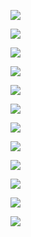 
<p align="left">
    <img src="pics/1.png">
</p>

<p align="left">
    <img src="supplementary/pics/2.png">
</p>

<p align="left">
    <img src="supplementary/pics/3.png">
</p>

<p align="left">
    <img src="supplementary/pics/4.png">
</p>

<p align="left">
    <img src="supplementary/pics/5.png">
</p>

<p align="left">
    <img src="supplementary/pics/6.png">
</p>

<p align="left">
    <img src="supplementary/pics/7.png">
</p>

<p align="left">
    <img src="supplementary/pics/8.png">
</p>

<p align="left">
    <img src="supplementary/pics/9.png">
</p>

<p align="left">
    <img src="supplementary/pics/10.png">
</p>

<p align="left">
    <img src="supplementary/pics/11.png">
</p>

<p align="left">
    <img src="supplementary/pics/12.png">
</p>
